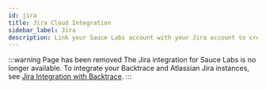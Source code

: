 ```yaml
---
id: jira
title: Jira Cloud Integration
sidebar_label: Jira
description: Link your Sauce Labs account with your Jira account to create an issue directly from Sauce Labs.
---
```


:::warning Page has been removed
The Jira integration for Sauce Labs is no longer available. To integrate your Backtrace and Atlassian Jira instances, see [Jira Integration with Backtrace](/error-reporting/workflow-integrations/issue-tracking/jira/).
:::
